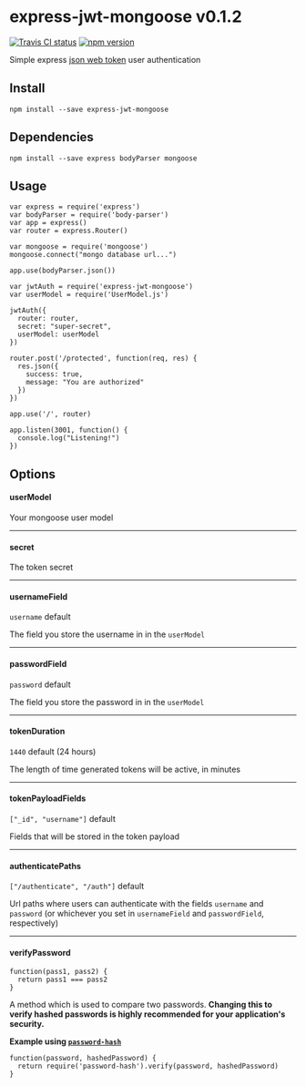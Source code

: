 # express-jwt-mongoose v0.1.2

[![Travis CI status](https://travis-ci.org/danielrw7/express-jwt-mongoose.svg)](https://travis-ci.org/danielrw7/express-jwt-mongoose) [![npm version](https://badge.fury.io/js/express-jwt-mongoose.svg)](https://www.npmjs.com/package/express-jwt-mongoose)

Simple express [json web token](http://jwt.io/) user authentication

## Install
`npm install --save express-jwt-mongoose`

## Dependencies
`npm install --save express bodyParser mongoose`

## Usage

```
var express = require('express')
var bodyParser = require('body-parser')
var app = express()
var router = express.Router()

var mongoose = require('mongoose')
mongoose.connect("mongo database url...")

app.use(bodyParser.json())

var jwtAuth = require('express-jwt-mongoose')
var userModel = require('UserModel.js')

jwtAuth({
  router: router,
  secret: "super-secret",
  userModel: userModel
})

router.post('/protected', function(req, res) {
  res.json({
    success: true,
    message: "You are authorized"
  })
})

app.use('/', router)

app.listen(3001, function() {
  console.log("Listening!")
})
```

## Options
#### userModel
Your mongoose user model

------------
#### secret
The token secret

------------
#### usernameField
`username` default

The field you store the username in in the `userModel`

------------
#### passwordField
`password` default

The field you store the password in in the `userModel`

------------
#### tokenDuration
`1440` default (24 hours)

The length of time generated tokens will be active, in minutes

------------
#### tokenPayloadFields
`["_id", "username"]` default

Fields that will be stored in the token payload

------------
#### authenticatePaths
`["/authenticate", "/auth"]` default

Url paths where users can authenticate with the fields `username` and `password` (or whichever you set in `usernameField` and `passwordField`, respectively)

------------
#### verifyPassword
```
function(pass1, pass2) {
  return pass1 === pass2
}
```

A method which is used to compare two passwords. **Changing this to verify hashed passwords is highly recommended for your application's security.**

**Example using [`password-hash`](https://github.com/davidwood/node-password-hash)**
```
function(password, hashedPassword) {
  return require('password-hash').verify(password, hashedPassword)
}
```
